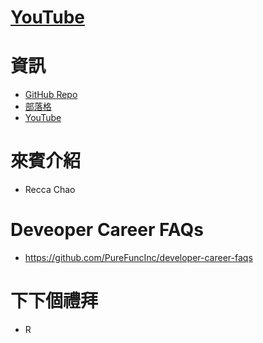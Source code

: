 # [YouTube]()

# 資訊
* [GitHub Repo](https://github.com/PureFuncInc/purefunc-cafe)
* [部落格](https://purefunc.net/articles/pure-func-cafe)
* [YouTube](https://www.youtube.com/watch?v=N5GzZfXg5z0)

# 來賓介紹
* Recca Chao

# Deveoper Career FAQs
* https://github.com/PureFuncInc/developer-career-faqs

# 下下個禮拜
* R

